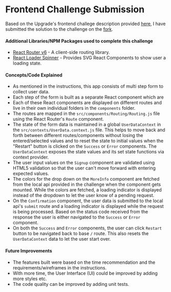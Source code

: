 # Frontend Challenge Submission

Based on the Upgrade's frontend challege description provided [here](https://github.com/upgrade/frontend-challenge), I have submitted the solution to the challenge on the [fork](https://github.com/ughazi/frontend-challenge).

#### Additional Libraries/NPM Packages used to complete this challenge
- [React Router v6](https://reactrouter.com/en/main) - A client-side routing library.
- [React Loader Spinner](https://mhnpd.github.io/react-loader-spinner/) - Provides SVG React Components to show user a loading state.

#### Concepts/Code Explained

 - As mentioned in the instructions, this app consists of multi step form to collect user data.
 - Each step of the form is built as a separate React component which are 
 - Each of these React components are displayed on different routes and live in their own individual folders in the `components` folder.
 - The routes are mapped in the `src/components/Routing/Routing.js` file using the React Router's `Route` component. 
 - The state of the form data is maintained in a global `UserDataContext` in the `src/contexts/UserData.context.js` file. This helps to move back and forth between different routes/components without losing the entered/selected values and to reset the state to initial values when the "Restart" button is clicked on the `Success` or `Error` components. The `UserDataContext` exposes the state values and its set state functions via context provider.
 - The user input values on the `Signup` component are validated using HTML5 validation so that the user can't move forward with entering expected values.
 - The colors for the drop down on the `MoreInfo` component are fetched from the local api provided in the challenge when the component gets mounted. While the colors are fetched, a loading indicator is displayed instead of the dropdown to let the user know of a pending request.
 - On the `Confirmation` component, the user data is submitted to the local api's `submit` route and a loading indicator is displayed while the request is being processed. Based on the status code received from the response the user is either navigated to the `Success` or `Error` component. 
 - On both the `Success` and `Error` components, the user can click `Restart` button to be navigated back to base `/` route. This also resets the `UserDataContext` data to let the user start over.

#### Future Improvements
- The features built were based on the time recommendation and the requirements/wireframes in the instructions.
- With more time, the User Interface (UI) could be improved by adding more styles etc. 
- The code quality can be improved by adding unit tests. 